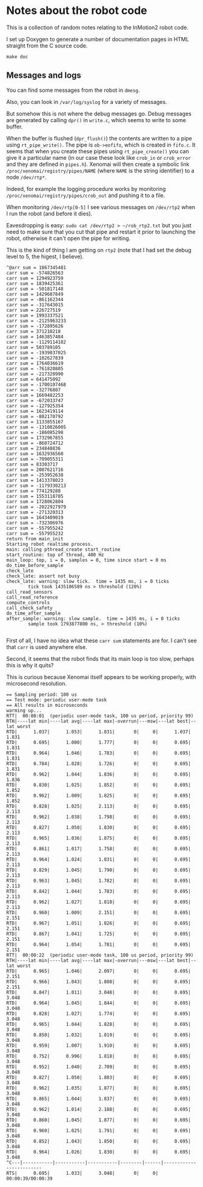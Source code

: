 # Notes about the robot code

This is a collection of random notes relating to the InMotion2 robot code.


I set up Doxygen to generate a number of documentation pages in HTML straight from the C source code.

```
make doc
```



## Messages and logs
You can find some messages from the robot in `dmesg`. 

Also, you can look in `/var/log/syslog` for a variety of messages.

But somehow this is not where the debug messages go.
Debug messages are generated by calling `dpr()` in `write.c`, which seems to write to some buffer.

When the buffer is flushed (`dpr_flush()`) the contents are written to a pipe using `rt_pipe_write()`. The pipe is `ob->eofifo`, which is created in `fifo.c`. It seems that when you create these pipes using `rt_pipe_create()` you can give it a particular name (in our case these look like `crob_in` or `crob_error` and they are defined in `pipes.h`). Xenomai will then create a symbolic link `/proc/xenomai/registry/pipes/NAME` (where `NAME` is the string identifier) to a node `/dev/rtp*`.

Indeed, for example the logging procedure works by monitoring `/proc/xenomai/registry/pipes/crob_out` and pushing it to a file.

When monitoring `/dev/rtp[0-5]` I see various messages on `/dev/rtp2` when I run the robot (and before it dies).

Eavesdropping is easy: `sudo cat /dev/rtp2 > ~/rob_rtp2.txt` but you just need to make sure that you cut that pipe and restart it prior to launching the robot, otherwise it can't open the pipe for writing.

This is the kind of thing I am getting on `rtp2` (note that I had set the debug level to 5, the higest, I believe).

```
^@arr sum = 1867345481
carr sum = -574826563
carr sum = 1294923759
carr sum = 1839425361
carr sum = -501817148
carr sum = 1429687849
carr sum = -861162344
carr sum = -317643015
carr sum = 226727519
carr sum = 1993337521
carr sum = -2125963233
carr sum = -172895626
carr sum = 371210218
carr sum = 1463857484
carr sum = -1129114182
carr sum = 503789105
carr sum = -1939037025
carr sum = -102627839
carr sum = 1764036619
carr sum = -761820805
carr sum = -217320990
carr sum = 641475092
carr sum = -1700107468
carr sum = -32776807
carr sum = 1669482253
carr sum = -672033747
carr sum = -127925354
carr sum = 1623419114
carr sum = -802170792
carr sum = 1133855167
carr sum = -1310826005
carr sum = -186085298
carr sum = 1732967855
carr sum = -860724712
carr sum = 234848836
carr sum = 1632936560
carr sum = -709055311
carr sum = 83303717
carr sum = 2087621716
carr sum = -253952638
carr sum = 1413378023
carr sum = -1179330213
carr sum = 774129288
carr sum = 1553118705
carr sum = 1728062804
carr sum = -2022927979
carr sum = -271320313
carr sum = 1643409019
carr sum = -732306976
carr sum = -557955242
carr sum = -557955232
return from main_init
Starting robot realtime process.
main: calling pthread_create start_routine
start_routine: top of thread, 400 Hz
main_loop: top, i = 0, samples = 0, time since start = 0 ms
do_time_before_sample
check_late
check_late: assert not busy
check_late: warning: slow tick.  time = 1435 ms, i = 0 ticks
        tick took 1435106589 ns > threshold (120%)
call_read_sensors
call_read_reference
compute_controls
call_check_safety
do_time_after_sample
after_sample: warning: slow sample.  time = 1435 ms, i = 0 ticks
        sample took 1793877800 ns, > threshold (10%)
		
```


First of all, I have no idea what these `carr sum` statements are for. I can't see that `carr` is used anywhere else.

Second, it seems that the robot finds that its main loop is too slow, perhaps this is why it quits?





This is curious because Xenomai itself appears to be working properly, with microsecond resolution.

```
== Sampling period: 100 us
== Test mode: periodic user-mode task
== All results in microseconds
warming up...
RTT|  00:00:01  (periodic user-mode task, 100 us period, priority 99)
RTH|----lat min|----lat avg|----lat max|-overrun|---msw|---lat best|--lat worst
RTD|      1.037|      1.053|      1.831|       0|     0|      1.037|      1.831
RTD|      0.695|      1.000|      1.777|       0|     0|      0.695|      1.831
RTD|      0.964|      1.046|      1.783|       0|     0|      0.695|      1.831
RTD|      0.784|      1.028|      1.726|       0|     0|      0.695|      1.831
RTD|      0.962|      1.044|      1.836|       0|     0|      0.695|      1.836
RTD|      0.830|      1.025|      1.852|       0|     0|      0.695|      1.852
RTD|      0.962|      1.009|      1.825|       0|     0|      0.695|      1.852
RTD|      0.828|      1.025|      2.113|       0|     0|      0.695|      2.113
RTD|      0.962|      1.038|      1.798|       0|     0|      0.695|      2.113
RTD|      0.827|      1.050|      1.830|       0|     0|      0.695|      2.113
RTD|      0.965|      1.036|      1.875|       0|     0|      0.695|      2.113
RTD|      0.861|      1.017|      1.758|       0|     0|      0.695|      2.113
RTD|      0.964|      1.024|      1.831|       0|     0|      0.695|      2.113
RTD|      0.829|      1.045|      1.790|       0|     0|      0.695|      2.113
RTD|      0.963|      1.045|      1.782|       0|     0|      0.695|      2.113
RTD|      0.842|      1.044|      1.783|       0|     0|      0.695|      2.113
RTD|      0.962|      1.027|      1.818|       0|     0|      0.695|      2.113
RTD|      0.960|      1.009|      2.151|       0|     0|      0.695|      2.151
RTD|      0.967|      1.051|      1.826|       0|     0|      0.695|      2.151
RTD|      0.867|      1.041|      1.725|       0|     0|      0.695|      2.151
RTD|      0.964|      1.054|      1.781|       0|     0|      0.695|      2.151
RTT|  00:00:22  (periodic user-mode task, 100 us period, priority 99)
RTH|----lat min|----lat avg|----lat max|-overrun|---msw|---lat best|--lat worst
RTD|      0.965|      1.046|      2.097|       0|     0|      0.695|      2.151
RTD|      0.966|      1.043|      1.808|       0|     0|      0.695|      2.151
RTD|      0.847|      1.011|      3.048|       0|     0|      0.695|      3.048
RTD|      0.964|      1.045|      1.844|       0|     0|      0.695|      3.048
RTD|      0.828|      1.027|      1.774|       0|     0|      0.695|      3.048
RTD|      0.965|      1.044|      1.828|       0|     0|      0.695|      3.048
RTD|      0.850|      1.032|      1.819|       0|     0|      0.695|      3.048
RTD|      0.959|      1.007|      1.910|       0|     0|      0.695|      3.048
RTD|      0.752|      0.996|      1.818|       0|     0|      0.695|      3.048
RTD|      0.952|      1.040|      2.709|       0|     0|      0.695|      3.048
RTD|      0.827|      1.050|      1.803|       0|     0|      0.695|      3.048
RTD|      0.962|      1.035|      1.877|       0|     0|      0.695|      3.048
RTD|      0.865|      1.044|      1.837|       0|     0|      0.695|      3.048
RTD|      0.962|      1.014|      2.188|       0|     0|      0.695|      3.048
RTD|      0.860|      1.045|      1.877|       0|     0|      0.695|      3.048
RTD|      0.960|      1.025|      1.791|       0|     0|      0.695|      3.048
RTD|      0.852|      1.043|      1.850|       0|     0|      0.695|      3.048
RTD|      0.964|      1.026|      1.830|       0|     0|      0.695|      3.048
^C---|-----------|-----------|-----------|--------|------|-------------------------
RTS|      0.695|      1.033|      3.048|       0|     0|    00:00:39/00:00:39
```
